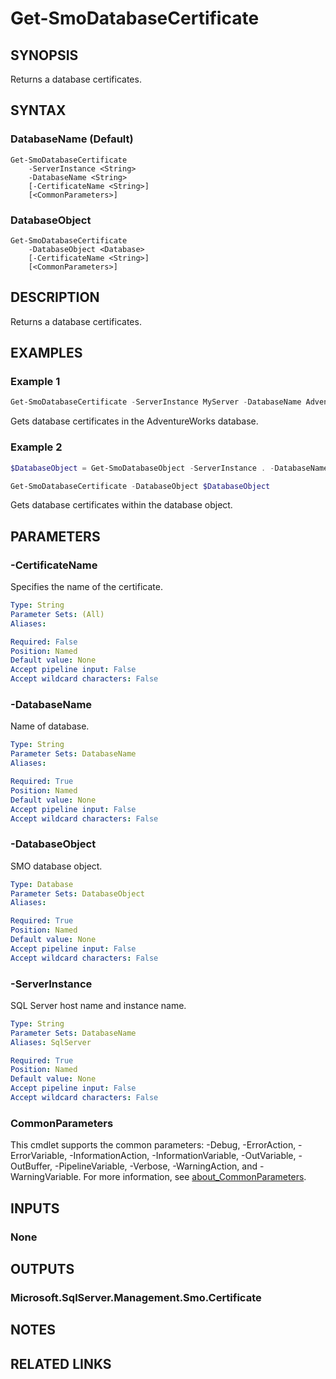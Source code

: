 ﻿---
external help file: SqlServerTools-help.xml
Module Name: SqlServerTools
online version:
schema: 2.0.0
---

# Get-SmoDatabaseCertificate

## SYNOPSIS
Returns a database certificates.

## SYNTAX

### DatabaseName (Default)
```
Get-SmoDatabaseCertificate
	-ServerInstance <String>
	-DatabaseName <String>
	[-CertificateName <String>]
	[<CommonParameters>]
```

### DatabaseObject
```
Get-SmoDatabaseCertificate
	-DatabaseObject <Database>
	[-CertificateName <String>]
	[<CommonParameters>]
```

## DESCRIPTION
Returns a database certificates.

## EXAMPLES

### Example 1
```powershell
Get-SmoDatabaseCertificate -ServerInstance MyServer -DatabaseName AdventureWorks
```

Gets database certificates in the AdventureWorks database.

### Example 2
```powershell
$DatabaseObject = Get-SmoDatabaseObject -ServerInstance . -DatabaseName AdventureWorks

Get-SmoDatabaseCertificate -DatabaseObject $DatabaseObject
```

Gets database certificates within the database object.

## PARAMETERS

### -CertificateName
Specifies the name of the certificate.

```yaml
Type: String
Parameter Sets: (All)
Aliases:

Required: False
Position: Named
Default value: None
Accept pipeline input: False
Accept wildcard characters: False
```

### -DatabaseName
Name of database.

```yaml
Type: String
Parameter Sets: DatabaseName
Aliases:

Required: True
Position: Named
Default value: None
Accept pipeline input: False
Accept wildcard characters: False
```

### -DatabaseObject
SMO database object.

```yaml
Type: Database
Parameter Sets: DatabaseObject
Aliases:

Required: True
Position: Named
Default value: None
Accept pipeline input: False
Accept wildcard characters: False
```

### -ServerInstance
SQL Server host name and instance name.

```yaml
Type: String
Parameter Sets: DatabaseName
Aliases: SqlServer

Required: True
Position: Named
Default value: None
Accept pipeline input: False
Accept wildcard characters: False
```

### CommonParameters
This cmdlet supports the common parameters: -Debug, -ErrorAction, -ErrorVariable, -InformationAction, -InformationVariable, -OutVariable, -OutBuffer, -PipelineVariable, -Verbose, -WarningAction, and -WarningVariable. For more information, see [about_CommonParameters](http://go.microsoft.com/fwlink/?LinkID=113216).

## INPUTS

### None

## OUTPUTS

### Microsoft.SqlServer.Management.Smo.Certificate

## NOTES

## RELATED LINKS
